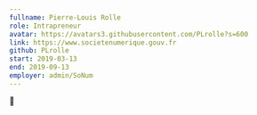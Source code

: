 ```yaml
---
fullname: Pierre-Louis Rolle 
role: Intrapreneur 
avatar: https://avatars3.githubusercontent.com/PLrolle?s=600
link: https://www.societenumerique.gouv.fr
github: PLrolle 
start: 2019-03-13
end: 2019-09-13
employer: admin/SoNum
---
```


🧀
